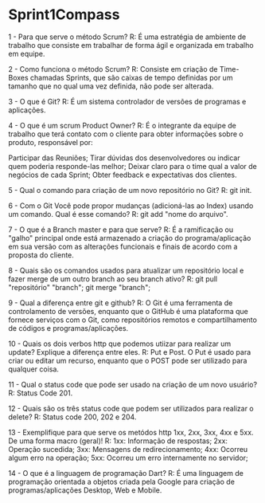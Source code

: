 # Sprint1Compass

1 - Para que serve o método Scrum?
R: É uma estratégia de ambiente de trabalho que consiste em trabalhar de forma ágil e organizada em trabalho em equipe.

2 - Como funciona o método Scrum?
R: Consiste em criação de Time-Boxes chamadas Sprints, que são caixas de tempo definidas por um tamanho que no qual uma vez definida, não pode ser alterada.

3 - O que é Git? 
R: É um sistema controlador de versões de programas e aplicações.

4 - O que é um scrum Product Owner? 
R: É o integrante da equipe de trabalho que terá contato com o cliente para obter informações sobre o produto, responsável por:

Participar das Reuniões;
Tirar dúvidas dos desenvolvedores ou indicar quem poderia responde-las melhor;
Deixar claro para o time qual a valor de negócios de cada Sprint;
Obter feedback e expectativas dos clientes.

5 - Qual o comando para criação de um novo repositório no Git? 
R: git init.

6 - Com o Git Você pode propor mudanças (adicioná-las ao Index) usando um comando. Qual é esse comando?
R: git add "nome do arquivo".

7 - O que é a Branch master e para que serve?
R: É a ramificação ou "galho" principal onde está armazenado a criação do programa/aplicação em sua versão com as alterações funcionais e finais de acordo com a proposta do cliente.

8 - Quais são os comandos usados para atualizar um repositório local e fazer merge de um outro branch ao seu branch ativo? 
R: git pull "repositório" "branch";
   git merge "branch";

9 - Qual a diferença entre git e github? 
R: O Git é uma ferramenta de controlamento de versões, enquanto que o GitHub é uma plataforma que fornece serviços com o Git, como repositórios remotos e compartilhamento de códigos e programas/aplicações.

10 - Quais os dois verbos http que podemos utiizar para realizar um update? Explique a diferença entre eles.
R: Put e Post. O Put é usado para criar ou editar um recurso, enquanto que o POST pode ser utilizado para qualquer coisa.

11 - Qual o status code que pode ser usado na criação de um novo usuário? 
R: Status Code 201.

12 - Quais são os três status code que podem ser utilizados para realizar o delete? 
R: Status code 200, 202 e 204.

13 - Exemplifique para que serve os metódos http 1xx, 2xx, 3xx, 4xx e 5xx. De uma forma macro (geral)! 
R: 
1xx: Informação de respostas;
2xx: Operação sucedida;
3xx: Mensagens de redirecionamento;
4xx: Ocorreu algum erro na operação;
5xx: Ocorreu um erro internamente no servidor;

14 - O que é a linguagem de programação Dart?
R: É uma linguagem de programação orientada a objetos criada pela Google para criação de programas/aplicações Desktop, Web e Mobile.